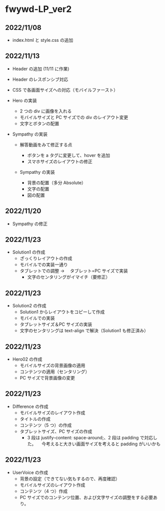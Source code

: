 # fwywd-LP_ver2

## 2022/11/08

- index.html と style.css の追加

## 2022/11/13

- Header の追加 (11/11 に作業)
- Header のレスポンシブ対応

- CSS で各画面サイズへの対応（モバイルファースト）

- Hero の実装

  - 2 つの div に画像を入れる
  - モバイルサイズと PC サイズでの div のレイアウト変更
  - 文字とボタンの配置

- Sympathy の実装

  - 解答動画をみて修正する点

    - ボタンを a タグに変更して、hover を追加
    - スマホサイズのレイアウトの修正

  - Sympathy の実装
    - 背景の配置（多分 Absolute）
    - 文字の配置
    - 図の配置

## 2022/11/20

- Sympathy の修正

## 2022/11/23

- Solution1 の作成
  - ざっくりレイアウトの作成
  - モバイルでの実装一通り
  - タブレットでの調整 → 　タブレット=PC サイズで実装
    - 文字のセンタリングがイマイチ（要修正）

## 2022/11/23

- Solution2 の作成
  - Solution1 からレイアウトをコピーして作成
  - モバイルでの実装
  - タブレットサイズ＆PC サイズの実装
  - 文字のセンタリングは text-align で解決（Solution1 も修正済み）

## 2022/11/23

- Hero02 の作成
  - モバイルサイズの背景画像の適用
  - コンテンツの適用（センタリング）
  - PC サイズで背景画像の変更

## 2022/11/23

- Difference の作成
  - モバイルサイズのレイアウト作成
  - タイトルの作成
  - コンテンツ（5 つ）の作成
  - タブレットサイズ、PC サイズの作成
    - 3 段は justify-content: space-around;、2 段は padding で対応した。
      　今考えると大きい画面サイズを考えると padding がいいかも

## 2022/11/23

- UserVoice の作成
  - 背景の設定（できてない気もするので、再度確認）
  - モバイルサイズのレイアウト作成
  - コンテンツ（4 つ）作成
  * PC サイズでのコンテンツ位置、および文字サイズの調整をする必要あり。

